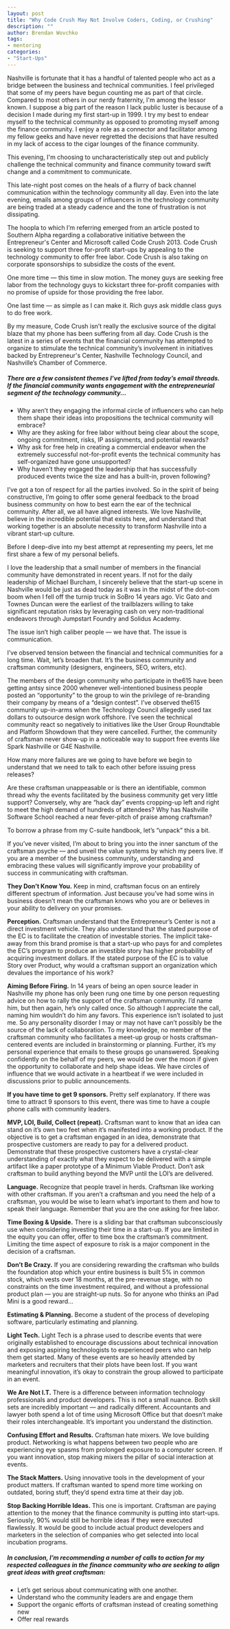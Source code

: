 ```yaml
---
layout: post
title: "Why Code Crush May Not Involve Coders, Coding, or Crushing"
description: ""
author: Brendan Wovchko
tags:
- mentoring
categories:
- "Start-Ups"
---
```

Nashville is fortunate that it has a handful of talented people who act as a bridge between the business and technical communities.  I feel privileged that some of my peers have begun counting me as part of that circle.  Compared to most others in our nerdy fraternity, I'm among the lessor known.  I suppose a big part of the reason I lack public luster is because of a decision I made during my first start-up in 1999.   I try my best to endear myself to the technical community as opposed to promoting myself among the finance community.  I enjoy a role as a connector and facilitator among my fellow geeks and have never regretted the decisions that have resulted in my lack of access to the cigar lounges of the finance community.

This evening, I'm choosing to uncharacteristically step out and publicly challenge the technical community and finance community toward swift change and a commitment to communicate.

This late-night post comes on the heals of a flurry of back channel communication within the technology community all day.  Even into the late evening, emails among groups of influencers in the technology community are being traded at a steady cadence and the tone of frustration is not dissipating.

The hoopla to which I’m referring emerged from an article posted to Southern Alpha regarding a collaborative initiative between the Entrepreneur's Center and Microsoft called Code Crush 2013.  Code Crush is seeking to support three for-profit start-ups by appealing to the technology community to offer free labor.  Code Crush is also taking on corporate sponsorships to subsidize the costs of the event.

One more time — this time in slow motion.  The money guys are seeking free labor from the technology guys to kickstart three for-profit companies with no promise of upside for those providing the free labor.

One last time — as simple as I can make it. Rich guys ask middle class guys to do free work.

By my measure, Code Crush isn’t really the exclusive source of the digital blaze that my phone has been suffering from all day.  Code Crush is the latest in a series of events that the financial community has attempted to organize to stimulate the technical community’s involvement in initiatives backed by Entrepreneur's Center, Nashville Technology Council, and Nashville’s Chamber of Commerce.

##### There are a few consistent themes I’ve lifted from today’s email threads.  If the financial community wants engagement with the entrepreneurial segment of the technology community...
- Why aren’t they engaging the informal circle of influencers who can help them shape their ideas into propositions the technical community will embrace?
- Why are they asking for free labor without being clear about the scope, ongoing commitment, risks, IP assignments, and potential rewards?
- Why ask for free help in creating a commercial endeavor when the extremely successful not-for-profit events the technical community has self-organized have gone unsupported?
- Why haven’t they engaged the leadership that has successfully produced events twice the size and has a built-in, proven following?I’ve got a ton of respect for all the parties involved.  So in the spirit of being constructive, I’m going to offer some general feedback to the broad business community on how to best earn the ear of the technical community.  After all, we all have aligned interests.  We love Nashville, believe in the incredible potential that exists here, and understand that working together is an absolute necessity to transform Nashville into a vibrant start-up culture.

Before I deep-dive into my best attempt at representing my peers, let me first share a few of my personal beliefs.  

I love the leadership that a small number of members in the financial community have demonstrated in recent years.  If not for the daily leadership of Michael Burcham, I sincerely believe that the start-up scene in Nashville would be just as dead today as it was in the midst of the dot-com boom when I fell off the turnip truck in SoBro 14 years ago.  Vic Gato and Townes Duncan were the earliest of the trailblazers willing to take significant reputation risks by leveraging cash on very non-traditional endeavors through Jumpstart Foundry and Solidus Academy.

The issue isn’t high caliber people — we have that.  The issue is communication.  

I’ve observed tension between the financial and technical communities for a long time.  Wait, let’s broaden that.  It’s the business community and craftsman community (designers, engineers, SEO, writers, etc).

The members of the design community who participate in the615 have been getting antsy since 2000 whenever well-intentioned business people posted an “opportunity” to the group to win the privilege of re-branding their company by means of a “design contest”.  I’ve observed the615 community up-in-arms when the Technology Council allegedly used tax dollars to outsource design work offshore.  I’ve seen the technical community react so negatively to initiatives like the User Group Roundtable and Platform Showdown that they were cancelled.  Further, the community of craftsman never show-up in a noticeable way to support free events like Spark Nashville or G4E Nashville.

How many more failures are we going to have before we begin to understand that we need to talk to each other before issuing press releases?

Are these craftsman unappeasable or is there an identifiable, common thread why the events facilitated by the business community get very little support?  Conversely, why are “hack day” events cropping-up left and right to meet the high demand of hundreds of attendees? Why has Nashville Software School reached a near fever-pitch of praise among craftsman?

To borrow a phrase from my C-suite handbook, let’s “unpack” this a bit.

If you’ve never visited, I’m about to bring you into the inner sanctum of the craftsman psyche — and unveil the value systems by which my peers live.  If you are a member of the business community, understanding and embracing these values will significantly improve your probability of success in communicating with craftsman.

__They Don’t Know You.__  Keep in mind, craftsman focus on an entirely different spectrum of information.  Just because you’ve had some wins in business doesn’t mean the craftsman knows who you are or believes in your ability to delivery on your promises.

__Perception.__  Craftsman understand that the Entrepreneur’s Center is not a direct investment vehicle.  They also understand that the stated purpose of the EC is to facilitate the creation of investable stories.  The implicit take-away from this brand promise is that a start-up who pays for and completes the EC’s program to produce an investible story has higher probability of acquiring investment dollars.  If the stated purpose of the EC is to value Story over Product, why would a craftsman support an organization which devalues the importance of his work?

__Aiming Before Firing.__  In 14 years of being an open source leader in Nashville my phone has only been rung one time by one person requesting advice on how to rally the support of the craftsman community.  I’d name him, but then again, he’s only called once.  So although I appreciate the call, naming him wouldn’t do him any favors.  This experience isn’t isolated to just me.  So any personality disorder I may or may not have can’t possibly be the source of the lack of collaboration.  To my knowledge, no member of the craftsman community who facilitates a meet-up group or hosts craftsman-centered events are included in brainstorming or planning.  Further, it’s my personal experience that emails to these groups go unanswered.  Speaking confidently on the behalf of my peers, we would be over the moon if given the opportunity to collaborate and help shape ideas.  We have circles of influence that we would activate in a heartbeat if we were included in discussions prior to public announcements.

__If you have time to get 9 sponsors.__  Pretty self explanatory.  If there was time to attract 9 sponsors to this event, there was time to have a couple phone calls with community leaders.

__MVP, LOI, Build, Collect (repeat).__Craftsman want to know that an idea can stand on it’s own two feet when it’s manifested into a working product.  If the objective is to get a craftsman engaged in an idea, demonstrate that prospective customers are ready to pay for a delivered product.  Demonstrate that these prospective customers have a crystal-clear understanding of exactly what they expect to be delivered with a simple artifact like a paper prototype of a Minimum Viable Product.  Don’t ask craftsman to build anything beyond the MVP until the LOI’s are delivered.

__Language.__  Recognize that people travel in herds.  Craftsman like working with other craftsman.  If you aren’t a craftsman and you need the help of a craftsman, you would be wise to learn what’s important to them and how to speak their language.  Remember that you are the one asking for free labor.

__Time Boxing & Upside.__  There is a sliding bar that craftsman subconsciously use when considering investing their time in a start-up.  If you are limited in the equity you can offer, offer to time box the craftsman’s commitment.  Limiting the time aspect of exposure to risk is a major component in the decision of a craftsman.

__Don’t Be Crazy.__  If you are considering rewarding the craftsman who builds the foundation atop which your entire business is built 5% in common stock, which vests over 18 months, at the pre-revenue stage, with no constraints on the time investment required, and without a professional product plan — you are straight-up nuts.  So for anyone who thinks an iPad Mini is a good reward...

__Estimating & Planning.__  Become a student of the process of developing software, particularly estimating and planning.

__Light Tech.__  Light Tech is a phrase used to describe events that were originally established to encourage discussions about technical innovation and exposing aspiring technologists to experienced peers who can help them get started.  Many of these events are so heavily attended by marketers and recruiters that their plots have been lost.  If you want meaningful innovation, it’s okay to constrain the group allowed to participate in an event.

__We Are Not I.T.__  There is a difference between information technology professionals and product developers.  This is not a small nuance.  Both skill sets are incredibly important — and radically different.  Accountants and lawyer both spend a lot of time using Microsoft Office but that doesn’t make their roles interchangeable.  It’s important you understand the distinction.

__Confusing Effort and Results.__  Craftsman hate mixers.  We love building product.  Networking is what happens between two people who are experiencing eye spasms from prolonged exposure to a computer screen.  If you want innovation, stop making mixers the pillar of social interaction at events.

__The Stack Matters.__  Using innovative tools in the development of your product matters.  If craftsman wanted to spend more time working on outdated, boring stuff, they’d spend extra time at their day job.

__Stop Backing Horrible Ideas.__  This one is important.  Craftsman are paying attention to the money that the finance community is putting into start-ups.  Seriously, 90% would still be horrible ideas if they were executed flawlessly.  It would be good to include actual product developers and marketers in the selection of companies who get selected into local incubation programs.

##### In conclusion, I’m recommending a number of calls to action for my respected colleagues in the finance community who are seeking to align great ideas with great craftsman:
- Let’s get serious about communicating with one another.
- Understand who the community leaders are and engage them
- Support the organic efforts of craftsman instead of creating something new
- Offer real rewards





